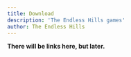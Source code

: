 ```yaml
---
title: Download
description: 'The Endless Hills games'
author: The Endless Hills
---
```

**There will be links here, but later.**